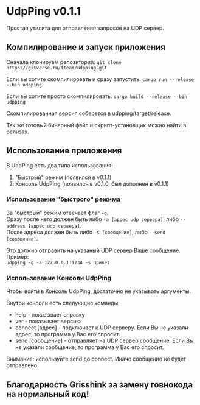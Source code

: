 # UdpPing v0.1.1

Простая утилита для отправления запросов на UDP сервер.

## Компилирование и запуск приложения


Сначала клонируем репозиторий:
`git clone https://gitverse.ru/fteam/udpping.git`


Если вы хотите скомпилировать и сразу запустить:
`cargo run --release --bin udpping`


Если вы хотите просто скомпилировать:
`cargo build --release --bin udpping`

Скомпилированная версия соберется в udpping/target/release.

Так же готовый бинарный файл и скрипт-установщик можно найти в релизах.

## Использование приложения

В UdpPing есть два типа использования:
1. "Быстрый" режим (появился в v0.1.1)
2. Консоль UdpPing (появился в v0.1.0, был дополнен в v0.1.1)

### Использование "быстрого" режима

За "быстрый" режим отвечает флаг `-q`.  
Сразу после него должен быть либо `-a [адрес udp сервера]`, либо `--address [адрес udp сервера]`.  
После адреса должен быть либо `-s [сообщение]`, либо `--send [сообщение]`.  

Это должно отправить на указаный UDP сервер Ваше сообщение.  
Пример:  
`udpping -q -a 127.0.0.1:1234 -s Привет`  

### Использование Консоли UdpPing

Чтобы войти в Консоль UdpPing, достаточно не указывать аргументы.  

Внутри консоли есть следующие команды:  
 -  help - показывает справку  
 -  ver - показывает версию  
 -  connect \[адрес] - подключает к UDP серверу. Если Вы не указали адрес, то программа у Вас его спросит.  
 -  send \[сообщение] - отправляет на UDP сервер сообщение. Если Вы не указали сообщение, то программа у Вас его спросит.  

Внимание: используйте send до connect. Иначе сообщение не будет отправлено.

## Благодарность Grisshink за замену говнокода на нормальный код!